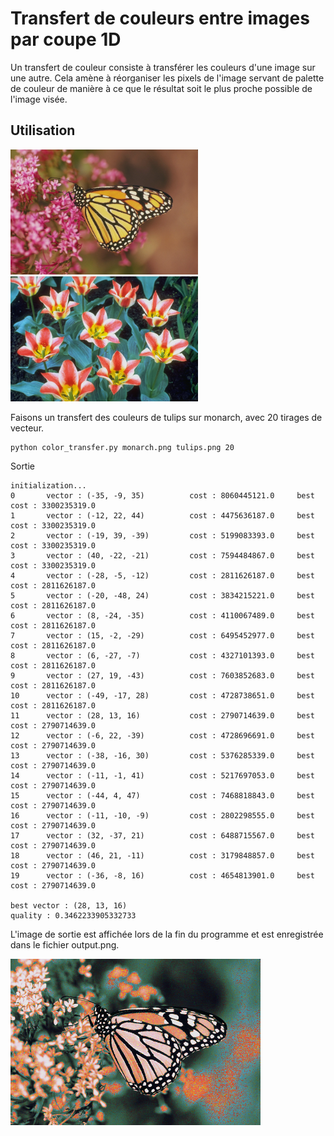 # Transfert de couleurs entre images par coupe 1D

Un transfert de couleur consiste à transférer les couleurs d'une image sur une autre.
Cela amène à réorganiser les pixels de l'image servant de palette de couleur de manière à ce que le résultat soit le plus proche possible de l'image visée.

## Utilisation

<img src="monarch.png" width="300"/> <img src="tulips.png" width="300"/>

Faisons un transfert des couleurs de tulips sur monarch, avec 20 tirages de vecteur.
```
python color_transfer.py monarch.png tulips.png 20
```
Sortie
```
initialization...
0       vector : (-35, -9, 35)          cost : 8060445121.0     best cost : 3300235319.0
1       vector : (-12, 22, 44)          cost : 4475636187.0     best cost : 3300235319.0
2       vector : (-19, 39, -39)         cost : 5199083393.0     best cost : 3300235319.0
3       vector : (40, -22, -21)         cost : 7594484867.0     best cost : 3300235319.0
4       vector : (-28, -5, -12)         cost : 2811626187.0     best cost : 2811626187.0
5       vector : (-20, -48, 24)         cost : 3834215221.0     best cost : 2811626187.0
6       vector : (8, -24, -35)          cost : 4110067489.0     best cost : 2811626187.0
7       vector : (15, -2, -29)          cost : 6495452977.0     best cost : 2811626187.0
8       vector : (6, -27, -7)           cost : 4327101393.0     best cost : 2811626187.0
9       vector : (27, 19, -43)          cost : 7603852683.0     best cost : 2811626187.0
10      vector : (-49, -17, 28)         cost : 4728738651.0     best cost : 2811626187.0
11      vector : (28, 13, 16)           cost : 2790714639.0     best cost : 2790714639.0
12      vector : (-6, 22, -39)          cost : 4728696691.0     best cost : 2790714639.0
13      vector : (-38, -16, 30)         cost : 5376285339.0     best cost : 2790714639.0
14      vector : (-11, -1, 41)          cost : 5217697053.0     best cost : 2790714639.0
15      vector : (-44, 4, 47)           cost : 7468818843.0     best cost : 2790714639.0
16      vector : (-11, -10, -9)         cost : 2802298555.0     best cost : 2790714639.0
17      vector : (32, -37, 21)          cost : 6488715567.0     best cost : 2790714639.0
18      vector : (46, 21, -11)          cost : 3179848857.0     best cost : 2790714639.0
19      vector : (-36, -8, 16)          cost : 4654813901.0     best cost : 2790714639.0

best vector : (28, 13, 16)
quality : 0.3462233905332733
```

L'image de sortie est affichée lors de la fin du programme et est enregistrée dans le fichier output.png.

<img src="output.png" width="400"/>
